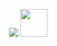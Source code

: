 
<img src="https://capsule-render.vercel.app/api?type=wave&color=auto&height=250&section=header&text=Hey%20Everyone!&fontSize=85" />

  <img height="50" src="https://64.media.tumblr.com/5b17c3dfa82979c5850bd4be0fb9b566/tumblr_nzybv8DJug1u7gnm9o1_500.gif"/>


